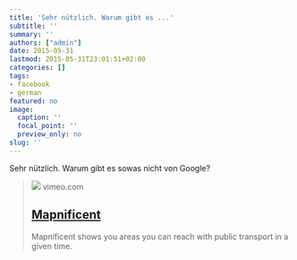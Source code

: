 ```yaml
---
title: 'Sehr nützlich. Warum gibt es ...'
subtitle: ''
summary: ''
authors: ["admin"]
date: 2015-05-31
lastmod: 2015-05-31T23:01:51+02:00
categories: []
tags:
- facebook
- german
featured: no
image:
  caption: ''
  focal_point: ''
  preview_only: no
slug: ''
---
```

Sehr nützlich. Warum gibt es sowas nicht von Google?
> [![](https://i.vimeocdn.com/filter/overlay?src0=https%3A%2F%2Fi.vimeocdn.com%2Fvideo%2F100067396-899393ca64c54cd30b19810970180680e7c581bb00acb2c396f0e0bad51cbd96-d_1280x800&src1=https%3A%2F%2Ff.vimeocdn.com%2Fimages_v6%2Fshare%2Fplay_icon_overlay.png)](https://vimeo.com/16362921)
> vimeo.com
> ## [Mapnificent](https://vimeo.com/16362921)
>
>Mapnificent shows you areas you can reach with public transport in a given time.


